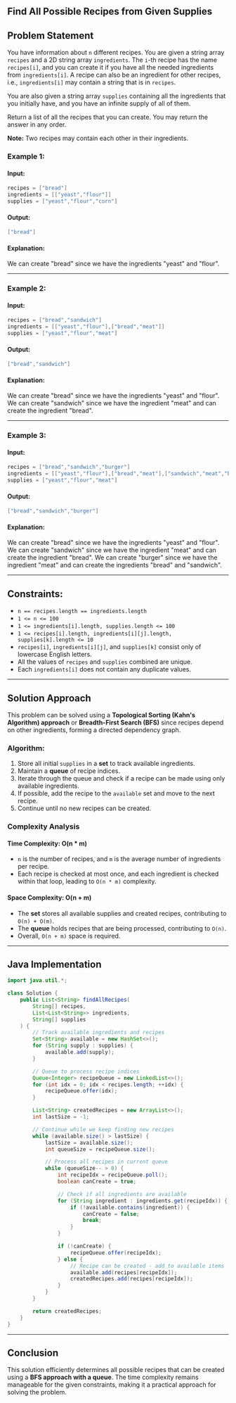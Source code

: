 ## Find All Possible Recipes from Given Supplies

## Problem Statement
You have information about `n` different recipes. You are given a string array `recipes` and a 2D string array `ingredients`. The `i`-th recipe has the name `recipes[i]`, and you can create it if you have all the needed ingredients from `ingredients[i]`. A recipe can also be an ingredient for other recipes, i.e., `ingredients[i]` may contain a string that is in `recipes`.

You are also given a string array `supplies` containing all the ingredients that you initially have, and you have an infinite supply of all of them.

Return a list of all the recipes that you can create. You may return the answer in any order.

**Note:** Two recipes may contain each other in their ingredients.

### Example 1:
#### Input:
```java
recipes = ["bread"]
ingredients = [["yeast","flour"]]
supplies = ["yeast","flour","corn"]
```
#### Output:
```java
["bread"]
```
#### Explanation:
We can create "bread" since we have the ingredients "yeast" and "flour".

---

### Example 2:
#### Input:
```java
recipes = ["bread","sandwich"]
ingredients = [["yeast","flour"],["bread","meat"]]
supplies = ["yeast","flour","meat"]
```
#### Output:
```java
["bread","sandwich"]
```
#### Explanation:
We can create "bread" since we have the ingredients "yeast" and "flour".
We can create "sandwich" since we have the ingredient "meat" and can create the ingredient "bread".

---

### Example 3:
#### Input:
```java
recipes = ["bread","sandwich","burger"]
ingredients = [["yeast","flour"],["bread","meat"],["sandwich","meat","bread"]]
supplies = ["yeast","flour","meat"]
```
#### Output:
```java
["bread","sandwich","burger"]
```
#### Explanation:
We can create "bread" since we have the ingredients "yeast" and "flour".
We can create "sandwich" since we have the ingredient "meat" and can create the ingredient "bread".
We can create "burger" since we have the ingredient "meat" and can create the ingredients "bread" and "sandwich".

---

## Constraints:
- `n == recipes.length == ingredients.length`
- `1 <= n <= 100`
- `1 <= ingredients[i].length, supplies.length <= 100`
- `1 <= recipes[i].length, ingredients[i][j].length, supplies[k].length <= 10`
- `recipes[i]`, `ingredients[i][j]`, and `supplies[k]` consist only of lowercase English letters.
- All the values of `recipes` and `supplies` combined are unique.
- Each `ingredients[i]` does not contain any duplicate values.

---

## Solution Approach
This problem can be solved using a **Topological Sorting (Kahn's Algorithm) approach** or **Breadth-First Search (BFS)** since recipes depend on other ingredients, forming a directed dependency graph.

### Algorithm:
1. Store all initial `supplies` in a **set** to track available ingredients.
2. Maintain a **queue** of recipe indices.
3. Iterate through the queue and check if a recipe can be made using only available ingredients.
4. If possible, add the recipe to the `available` set and move to the next recipe.
5. Continue until no new recipes can be created.

### Complexity Analysis
#### **Time Complexity: O(n * m)**
- `n` is the number of recipes, and `m` is the average number of ingredients per recipe.
- Each recipe is checked at most once, and each ingredient is checked within that loop, leading to `O(n * m)` complexity.

#### **Space Complexity: O(n + m)**
- The **set** stores all available supplies and created recipes, contributing to `O(n) + O(m)`.
- The **queue** holds recipes that are being processed, contributing to `O(n)`.
- Overall, `O(n + m)` space is required.

---

## Java Implementation
```java
import java.util.*;

class Solution {
    public List<String> findAllRecipes(
        String[] recipes,
        List<List<String>> ingredients,
        String[] supplies
    ) {
        // Track available ingredients and recipes
        Set<String> available = new HashSet<>();
        for (String supply : supplies) {
            available.add(supply);
        }

        // Queue to process recipe indices
        Queue<Integer> recipeQueue = new LinkedList<>();
        for (int idx = 0; idx < recipes.length; ++idx) {
            recipeQueue.offer(idx);
        }

        List<String> createdRecipes = new ArrayList<>();
        int lastSize = -1;

        // Continue while we keep finding new recipes
        while (available.size() > lastSize) {
            lastSize = available.size();
            int queueSize = recipeQueue.size();

            // Process all recipes in current queue
            while (queueSize-- > 0) {
                int recipeIdx = recipeQueue.poll();
                boolean canCreate = true;

                // Check if all ingredients are available
                for (String ingredient : ingredients.get(recipeIdx)) {
                    if (!available.contains(ingredient)) {
                        canCreate = false;
                        break;
                    }
                }

                if (!canCreate) {
                    recipeQueue.offer(recipeIdx);
                } else {
                    // Recipe can be created - add to available items
                    available.add(recipes[recipeIdx]);
                    createdRecipes.add(recipes[recipeIdx]);
                }
            }
        }

        return createdRecipes;
    }
}
```

---

## Conclusion
This solution efficiently determines all possible recipes that can be created using a **BFS approach with a queue**. The time complexity remains manageable for the given constraints, making it a practical approach for solving the problem.

